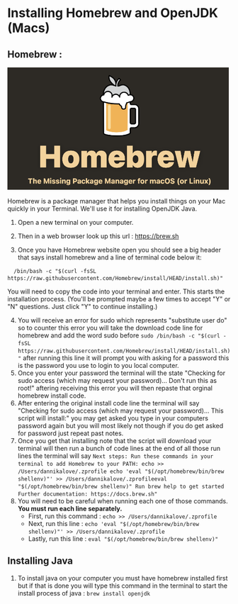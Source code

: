 # Installing Homebrew and OpenJDK (Macs)

## Homebrew :
<img src="homebrew.png" alt="homebrew logo" width="500"/>

Homebrew is a package manager that helps you install things on your Mac quickly in your Terminal. 
We'll use it for installing OpenJDK Java.

1. Open a new terminal on your computer.
2. Then in a web browser look up this url : <https://brew.sh>

3. Once you have Homebrew website open you should see a big header that says install homebrew and a line of terminal code below it:
```shell 
  /bin/bash -c "$(curl -fsSL https://raw.githubusercontent.com/Homebrew/install/HEAD/install.sh)"
```  

You will need to copy the code into your terminal and enter. This starts the installation process.
(You'll be prompted maybe a few times to accept "Y" or "N" questions. Just click "Y" to continue installing.)

4. You will receive an error for sudo which represents "substitute user do" so to counter this error you will take the download code line for homebrew and add the word sudo before `sudo /bin/bash -c "$(curl -fsSL https://raw.githubusercontent.com/Homebrew/install/HEAD/install.sh)"` after running this line it will prompt you with asking for a password this is the password you use to login to you local computer.
5. Once you enter your password the terminal will the state "Checking for sudo access (which may request your password)... Don't run this as root!" aftering receiving this error you will then repaste that orginal homebrew install code.
6. After entering the original install code line the terminal will say "Checking for sudo access (which may request your password)... This script will install:" you may get asked you type in your computers password again but you will most likely not though if you do get asked for password just repeat past notes.
7. Once you get that installing note that the script will download your terminal will then run a bunch of code lines at the end of all those run lines the terminal will say `Next steps: Run these commands in your terminal to add Homebrew to your PATH: echo >> /Users/dannikalove/.zprofile echo 'eval "$(/opt/homebrew/bin/brew shellenv)"' >> /Users/dannikalove/.zprofileeval "$(/opt/homebrew/bin/brew shellenv)" Run brew help to get started Further documentation: https://docs.brew.sh"`
8. You will need to be careful when running each one of those commands. **You must run each line separately.** 
    * First, run this command : `echo >> /Users/dannikalove/.zprofile` 
    * Next, run this line : `echo 'eval "$(/opt/homebrew/bin/brew shellenv)"' >> /Users/dannikalove/.zprofile` 
    * Lastly, run this line : `eval "$(/opt/homebrew/bin/brew shellenv)"`


## Installing Java
1. To install java on your computer you must have homebrew installed first but if that is done you will type this command in the terminal to start the install process of java : `brew install openjdk`